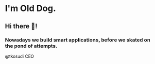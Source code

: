 # I'm Old Dog.

[](https://github.com/olddogapps/.github/assets/63622711/f87120e2-c6b4-4c4a-bf0e-93addd45c950)

## Hi there 👋!


### Nowadays we build smart applications, before we skated on the pond of attempts.

@tkosudi CEO

<!--

**Here are some ideas to get you started:**

🙋‍♀️ A short introduction - what is your organization all about?
🌈 Contribution guidelines - how can the community get involved?
👩‍💻 Useful resources - where can the community find your docs? Is there anything else the community should know?
🍿 Fun facts - what does your team eat for breakfast?
🧙 Remember, you can do mighty things with the power of [Markdown](https://docs.github.com/github/writing-on-github/getting-started-with-writing-and-formatting-on-github/basic-writing-and-formatting-syntax)
-->
